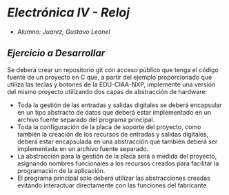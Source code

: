 # ***Electrónica IV - Reloj***

- *Alumno: Juarez, Gustavo Leonel*

## ***Ejercicio a Desarrollar***

 Se deberá crear un repositorio git con acceso público que tenga el código fuente de un proyecto en C que, a partir del ejemplo proporcionado que utiliza las teclas y botones de la EDU-CIAA-NXP, implemente una versión del mismo proyecto utilizando dos capas de abstracción de hardware:
 - Toda la gestión de las entradas y salidas digitales se deberá encapsular en un tipo abstracto de datos que deberá estar implementado en un archivo fuente separado del programa principal.
 - Toda la configuración de la placa de soporte del proyecto, como también la creación de los recursos de entradas y salidas digitales, deberá estar encapsulada en una abstracción que también deberá ser implementada en un archivo fuente separado.
 - La abstracción para la gestión de la placa será a medida del proyecto, asignando nombres funcionales a los recursos creados para facilitar la programación de la aplicación.
 - El programa principal solo deberá utilizar las abstracciones creadas evitando interactuar directamente con las funciones del fabricante